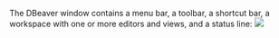 The DBeaver window contains a menu bar, a toolbar, a shortcut bar, a workspace with one or more editors and views, and a status line:
<img src="https://www.dropbox.com/s/hxkbuw6r7a8dmw6/UI%20with%20markup.png?raw=1">
